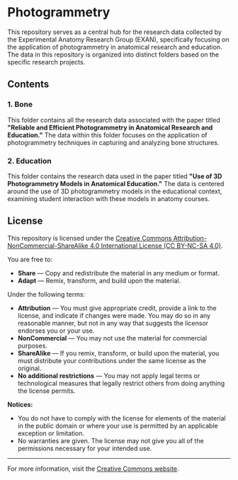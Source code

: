 # Photogrammetry

This repository serves as a central hub for the research data collected by the Experimental Anatomy Research Group (EXAN), specifically focusing on the application of photogrammetry in anatomical research and education. The data in this repository is organized into distinct folders based on the specific research projects.

## Contents

### 1. Bone
This folder contains all the research data associated with the paper titled **"Reliable and Efficient Photogrammetry in Anatomical Research and Education."** The data within this folder focuses on the application of photogrammetry techniques in capturing and analyzing bone structures.

### 2. Education
This folder contains the research data used in the paper titled **"Use of 3D Photogrammetry Models in Anatomical Education."** The data is centered around the use of 3D photogrammetry models in the educational context, examining student interaction with these models in anatomy courses.

## License

This repository is licensed under the [Creative Commons Attribution-NonCommercial-ShareAlike 4.0 International License (CC BY-NC-SA 4.0)](https://creativecommons.org/licenses/by-nc-sa/4.0/).

You are free to:
- **Share** — Copy and redistribute the material in any medium or format.
- **Adapt** — Remix, transform, and build upon the material.

Under the following terms:
- **Attribution** — You must give appropriate credit, provide a link to the license, and indicate if changes were made. You may do so in any reasonable manner, but not in any way that suggests the licensor endorses you or your use.
- **NonCommercial** — You may not use the material for commercial purposes.
- **ShareAlike** — If you remix, transform, or build upon the material, you must distribute your contributions under the same license as the original.
- **No additional restrictions** — You may not apply legal terms or technological measures that legally restrict others from doing anything the license permits.

**Notices:**
- You do not have to comply with the license for elements of the material in the public domain or where your use is permitted by an applicable exception or limitation.
- No warranties are given. The license may not give you all of the permissions necessary for your intended use.

---

For more information, visit the [Creative Commons website](https://creativecommons.org/licenses/by-nc-sa/4.0/).